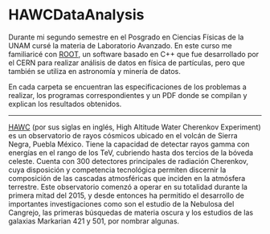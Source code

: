 # HAWCDataAnalysis

Durante mi segundo semestre en el Posgrado en Ciencias Físicas de la UNAM cursé la materia de Laboratorio Avanzado. En este curso me familiaricé con [ROOT](https://root.cern/), un software basado en C++ que fue desarrollado por el CERN para realizar análisis de datos en física de partículas, pero que también se utiliza en astronomía y minería de datos.

En cada carpeta se encuentran las especificaciones de los problemas a realizar, los programas correspondientes y un PDF donde se compilan y explican los resultados obtenidos.

_____________________________________________________________________________________________________________________________________________________________________
[HAWC](https://root.cern/) (por sus siglas en inglés, High Altitude Water Cherenkov Experiment) es un observatorio de rayos cósmicos ubicado en el volcán de Sierra Negra, Puebla México. Tiene la capacidad de detectar rayos gamma con energías en el rango de los TeV, cubriendo hasta dos tercios de la bóveda celeste. Cuenta con 300 detectores principales de radiación Cherenkov, cuya disposición y competencia tecnológica permiten discernir la composición de las cascadas atmosféricas que inciden en la atmósfera terrestre. Este observatorio comenzó a operar en su totalidad durante la primera mitad del 2015, y desde entonces ha permitido el desarrollo de importantes investigaciones como son el estudio de la Nebulosa del Cangrejo, las primeras búsquedas de materia oscura y los estudios de las galaxias Markarian 421 y 501, por nombrar algunas.
